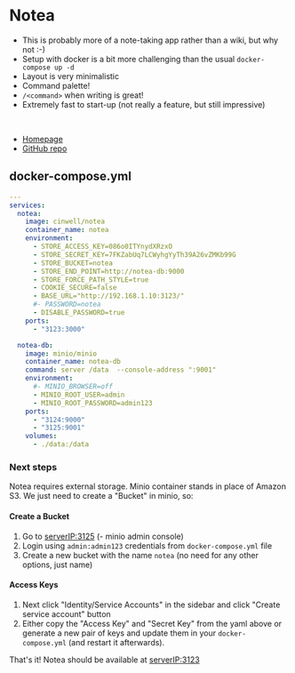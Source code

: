 # Notea

- This is probably more of a note-taking app rather than a wiki, but why not :-)
- Setup with docker is a bit more challenging than the usual `docker-compose up -d`
- Layout is very minimalistic
- Command palette!
- `/<command>` when writing is great!
- Extremely fast to start-up (not really a feature, but still impressive)

<br>

- [Homepage](https://cinwell.com/notea/)
- [GitHub repo](https://github.com/QingWei-Li/notea)


## docker-compose.yml
```yml
---
services:
  notea:
    image: cinwell/notea
    container_name: notea
    environment:
      - STORE_ACCESS_KEY=086o0ITYnydXRzxO
      - STORE_SECRET_KEY=7FKZabUq7LCWyhgYyTh39A26vZMKb99G
      - STORE_BUCKET=notea
      - STORE_END_POINT=http://notea-db:9000
      - STORE_FORCE_PATH_STYLE=true
      - COOKIE_SECURE=false
      - BASE_URL="http://192.168.1.10:3123/"
      #- PASSWORD=notea
      - DISABLE_PASSWORD=true
    ports:
      - "3123:3000"

  notea-db:
    image: minio/minio
    container_name: notea-db
    command: server /data  --console-address ":9001"
    environment:
      #- MINIO_BROWSER=off
      - MINIO_ROOT_USER=admin
      - MINIO_ROOT_PASSWORD=admin123
    ports:
      - "3124:9000"
      - "3125:9001"
    volumes:
      - ./data:/data
```

### Next steps
Notea requires external storage. Minio container stands in place of Amazon S3. We just need to create a "Bucket" in minio, so:
#### Create a Bucket
1. Go to <serverIP:3125> (- minio admin console)
2. Login using `admin:admin123` credentials from `docker-compose.yml` file
3. Create a new bucket with the name `notea` (no need for any other options, just name)

#### Access Keys
1. Next click "Identity/Service Accounts" in the sidebar and click "Create service account" button
2. Either copy the "Access Key" and "Secret Key" from the yaml above or generate a new pair of keys and update them in your `docker-compose.yml` (and restart it afterwards).

That's it!
Notea should be available at <serverIP:3123>
